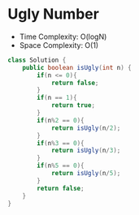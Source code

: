 # Ugly Number

- Time Complexity: O(logN)
- Space Complexity: O(1)

```java
class Solution {
    public boolean isUgly(int n) {
        if(n <= 0){
            return false;
        }
        if(n == 1){
            return true;
        }
        if(n%2 == 0){
            return isUgly(n/2);
        }
        if(n%3 == 0){
            return isUgly(n/3);
        }
        if(n%5 == 0){
            return isUgly(n/5);
        }
        return false;
    }
}
```
